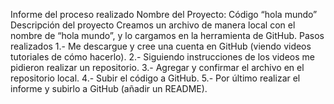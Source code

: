 Informe del proceso realizado
Nombre del Proyecto: Código “hola mundo”
Descripción del proyecto
Creamos un archivo de manera local con el nombre de “hola mundo”, y lo cargamos en la herramienta de GitHub.
Pasos realizados
1.- Me descargue y cree una cuenta en GitHub (viendo videos tutoriales de cómo hacerlo).
2.- Siguiendo instrucciones de los videos me pidieron realizar un repositorio.
3.- Agregar y confirmar el archivo en el repositorio local.
4.- Subir el código a GitHub.
5.- Por último realizar el informe y subirlo a GitHub (añadir un README).
